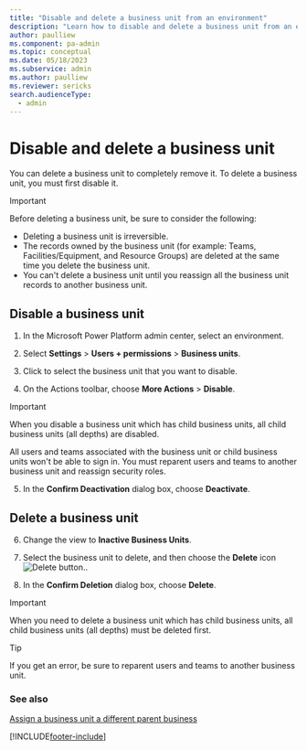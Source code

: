 ```yaml
---
title: "Disable and delete a business unit from an environment"
description: "Learn how to disable and delete a business unit from an environment. Learn about the considerations before taking this irreversible action."
author: paulliew
ms.component: pa-admin
ms.topic: conceptual
ms.date: 05/18/2023
ms.subservice: admin
ms.author: paulliew
ms.reviewer: sericks
search.audienceType: 
  - admin
---
```


# Disable and delete a business unit

You can delete a business unit to completely remove it. To delete a business unit, you must first disable it.
  
> [!IMPORTANT]
>  Before deleting a business unit, be sure to consider the following:  
>   
> -   Deleting a business unit is irreversible.  
> -   The records owned by the business unit (for example: Teams, Facilities/Equipment, and Resource Groups) are deleted at the same time you delete the business unit.  
> -   You can't delete a business unit until you reassign all the business unit records to another business unit.  

## Disable a business unit

1. In the Microsoft Power Platform admin center, select an environment. 

2. Select **Settings** > **Users + permissions** > **Business units**.  
  
3. Click to select the business unit that you want to disable.  
  
4. On the Actions toolbar, choose **More Actions** > **Disable**.  
  
> [!IMPORTANT]
> When you disable a business unit which has child business units, all child business units (all depths) are disabled.
> 
> All users and teams associated with the business unit or child business units won't be able to sign in. You must reparent users and teams to another business unit and reassign security roles.

5. In the **Confirm Deactivation** dialog box, choose **Deactivate**.  

## Delete a business unit

6. Change the view to **Inactive Business Units**.

7. Select the business unit to delete, and then choose the **Delete** icon ![Delete button.](../admin/media/delete.png "Delete button").  
  
8. In the **Confirm Deletion** dialog box, choose **Delete**.  
  
> [!IMPORTANT]
> When you need to delete a business unit which has child business units, all child business units (all depths) must be deleted first.

> [!TIP]
> If you get an error, be sure to reparent users and teams to another business unit.

### See also  
 [Assign a business unit a different parent business](../admin/assign-business-unit-different-parent.md)


[!INCLUDE[footer-include](../includes/footer-banner.md)]

